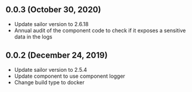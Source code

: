 ## 0.0.3 (October 30, 2020)

* Update sailor version to 2.6.18
* Annual audit of the component code to check if it exposes a sensitive data in the logs

## 0.0.2 (December 24, 2019)

* Update sailor version to 2.5.4
* Update component to use component logger
* Change build type to docker
